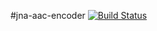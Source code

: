 #jna-aac-encoder
[![Build Status](https://travis-ci.org/sheinbergon/jna-aac-encoder.svg?branch=master)](https://travis-ci.org/sheinbergon/jna-aac-encoder)